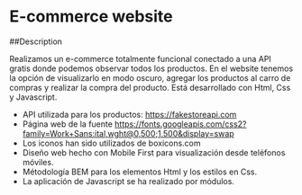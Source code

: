 # E-commerce website
##Description

<p>
Realizamos un e-commerce totalmente funcional conectado a una API gratis donde podemos observar todos los productos. En el website tenemos la opción de visualizarlo en modo oscuro, agregar los productos al carro de compras y realizar la compra del producto. Está desarrollado con Html, Css y Javascript.
</p>

- API utilizada para los productos: https://fakestoreapi.com
- Página web de la fuente https://fonts.googleapis.com/css2?family=Work+Sans:ital,wght@0,500;1,500&display=swap
- Los iconos han sido utilizados de boxicons.com
- Diseño web hecho con Mobile First para visualización desde teléfonos móviles.
- Métodología BEM para los elementos Html y los estilos en Css.
- La aplicación de Javascript se ha realizado por módulos.

